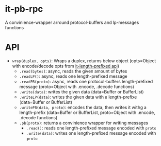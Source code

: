 # it-pb-rpc

A convinience-wrapper arround protocol-buffers and lp-messages functions

# API

- `wrap(duplex, opts)`: Wraps a duplex, returns below object (opts=Object with encode/decode opts from [it-length-prefixed api](https://www.npmjs.com/package/it-length-prefixed#api))
  - `.read(bytes)`: async, reads the given amount of bytes
  - `.readLP()`: async, reads one length-prefixed message
  - `.readPB(proto)`: async, reads one protocol-buffers length-prefixed message (proto=Object with .encode, .decode functions)
  - `.write(data)`: writes the given data (data=Buffer or BufferList)
  - `.writeLP(data)`: writes the given data with a length-prefixe (data=Buffer or BufferList)
  - `.writePB(data, proto)`: encodes the data, then writes it withg a length-prefix (data=Buffer or BufferList, proto=Object with .encode, .decode functions)
  - `.pb(proto)`: returns a convinience wrapper for writing messages
    - `.read()`: reads one length-prefixed message encoded with `proto`
    - `.write(data)`: writes one length-prefixed message encoded with `proto`
